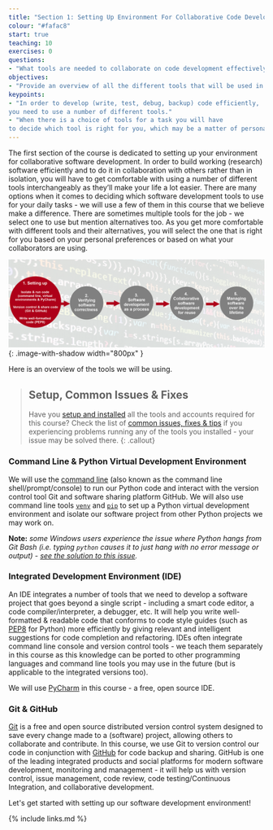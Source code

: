 ```yaml
---
title: "Section 1: Setting Up Environment For Collaborative Code Development"
colour: "#fafac8"
start: true
teaching: 10
exercises: 0
questions:
- "What tools are needed to collaborate on code development effectively?"
objectives:
- "Provide an overview of all the different tools that will be used in this course."
keypoints:
- "In order to develop (write, test, debug, backup) code efficiently,
you need to use a number of different tools."
- "When there is a choice of tools for a task you will have
to decide which tool is right for you, which may be a matter of personal preference or what the team or community you belong to is using."
---
```


The first section of the course is dedicated to setting up your environment for collaborative software development.
In order to build working (research) software
efficiently and to do it in collaboration with others rather than in isolation, you will have to get comfortable
with using a number of different tools interchangeably as they’ll make your life a lot easier.
There are many options when it comes to deciding which software development tools to use for your daily tasks - we
will use a few of them in this course that we believe make a difference. There are sometimes multiple tools for the
job - we select one to use but mention alternatives too. As you get more comfortable with different tools and
their alternatives, you will select the one that is right for you based on your personal preferences or
based on what your collaborators are using.

![Tools needed to collaborate on code development effectively](../fig/section1-overview.png){: .image-with-shadow width="800px" }

Here is an overview of the tools we will be using. 
 
> ## Setup, Common Issues & Fixes
> Have you [setup and installed](../setup.html) all the tools and accounts required for this course?
> Check the list of [common issues, fixes & tips](../common-issues) if you experiencing problems 
running any of the tools you installed - your issue may be solved there.
{: .callout}

### Command Line & Python Virtual Development Environment
We will use the [command line](https://en.wikipedia.org/wiki/Shell_(computing))
(also known as the command line shell/prompt/console) to run our Python code and
interact with the version control tool Git and software sharing platform GitHub. 
We will also use command line
tools [`venv`](https://docs.python.org/3/library/venv.html) and [`pip`](https://pip.pypa.io/en/stable/)
to set up a Python virtual development environment and isolate our software project 
from other Python projects we may work on.

**Note:** *some Windows users experience the issue where Python hangs from Git Bash (i.e. 
typing `python` causes it to just hang with no error message or output) - 
[see the solution to this issue](../common-issues/index.html#python-hangs-in-git-bash).*

### Integrated Development Environment (IDE)
An IDE integrates a number of tools that we need to develop a software project
that goes beyond a single script - including a smart code editor,
a code compiler/interpreter, a debugger, etc. It will help you write well-formatted & readable code that conforms to
code style guides (such as [PEP8](https://www.python.org/dev/peps/pep-0008/) for Python) more efficiently by giving relevant and intelligent suggestions for
code completion and refactoring.
IDEs often integrate command line console and version control tools - we teach
them separately in this course as this knowledge can be ported to other programming languages and command line tools
you may use in the future (but is applicable to the integrated versions too).

We will use [PyCharm](https://www.jetbrains.com/pycharm/) in this course - a free, open source IDE.

### Git & GitHub
[Git](https://git-scm.com/) is a free and open source distributed version control system designed to save every change made to a
(software) project, allowing others to collaborate and contribute. In this course,
we use Git to version control our code in conjunction with [GitHub](https://github.com/) for code backup and sharing.
GitHub is one of the leading integrated products and
social platforms for modern software development, monitoring and management - it will help us with
version control, issue management, code review, code testing/Continuous Integration, and collaborative development.

Let's get started with setting up our software development environment!

{% include links.md %}
